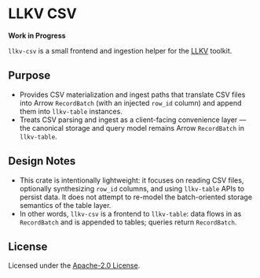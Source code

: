 # LLKV CSV

**Work in Progress**

`llkv-csv` is a small frontend and ingestion helper for the [LLKV](https://github.com/jzombie/rust-llkv) toolkit.

## Purpose

- Provides CSV materialization and ingest paths that translate CSV files into Arrow `RecordBatch` (with an injected `row_id` column) and append them into `llkv-table` instances.
- Treats CSV parsing and ingest as a client-facing convenience layer — the canonical storage and query model remains Arrow `RecordBatch` in `llkv-table`.

## Design Notes

- This crate is intentionally lightweight: it focuses on reading CSV files, optionally synthesizing `row_id` columns, and using `llkv-table` APIs to persist data. It does not attempt to re-model the batch-oriented storage semantics of the table layer.
- In other words, `llkv-csv` is a frontend to `llkv-table`: data flows in as `RecordBatch` and is appended to tables; queries return `RecordBatch`.

## License

Licensed under the [Apache-2.0 License](../LICENSE).
